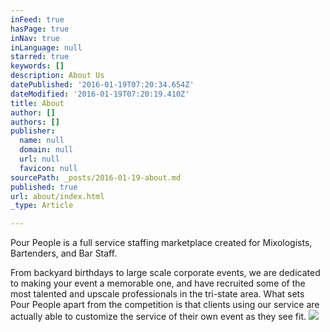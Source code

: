 ```yaml
---
inFeed: true
hasPage: true
inNav: true
inLanguage: null
starred: true
keywords: []
description: About Us
datePublished: '2016-01-19T07:20:34.654Z'
dateModified: '2016-01-19T07:20:19.410Z'
title: About
author: []
authors: []
publisher:
  name: null
  domain: null
  url: null
  favicon: null
sourcePath: _posts/2016-01-19-about.md
published: true
url: about/index.html
_type: Article

---
```

Pour People is a full service staffing marketplace created for Mixologists, Bartenders, and Bar Staff.

From backyard birthdays to large scale corporate events, we are dedicated to making your event a memorable one, and have recruited some of the most talented and upscale professionals in the tri-state area. What sets Pour People apart from the competition is that clients using our service are actually able to customize the service of their own event as they see fit.
![](https://the-grid-user-content.s3-us-west-2.amazonaws.com/9d97d73b-acfa-4408-86b1-4d5439426a33.gif)